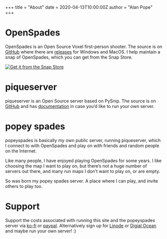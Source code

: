 +++
title = "About"
date = 2020-04-13T10:00:00Z
author = "Alan Pope"
+++

OpenSpades
==========

OpenSpades is an Open Source Voxel first-person shooter. The source is on [GitHub](https://github.com/yvt/openspades) where there are [releases](https://github.com/yvt/openspades/releases) for Windows and MacOS. I help maintain a snap of OpenSpades, which you can get from the Snap Store.

[![Get it from the Snap Store](https://snapcraft.io/static/images/badges/en/snap-store-black.svg)](https://snapcraft.io/openspades)

piqueserver
===========

piqueserver is an Open Source server based on PySnip. The source is on [GitHub](https://github.com/piqueserver/piqueserver) and has [documentation](https://piqueserver.readthedocs.io/en/stable/) in case you’d like to run your own server.

popey spades
============

popeyspades is basically my own public server, running piqueserver, which I connect to with OpenSpades and play on with friends and random people on the Internet.

Like many people, I have enjoyed playing OpenSpades for some years. I like choosing the map I want to play on, but there’s not a huge number of servers out there, and many run maps I don’t want to play on, or are empty.

So was born my popey spades server. A place where I can play, and invite others to play too.

Support
=======

Support the costs associated with running this site and the popeyspades server via [ko-fi](http://ko-fi.com/popeydc) or [paypal](https://www.paypal.me/popey/5). Alternatively sign up for [Linode](https://www.linode.com/?r=49a71a9eddc09fbca846964312f36841f25e52a8) or [Digial Ocean](https://m.do.co/c/f9f96ea43bd3) and maybe run your own server! :)
